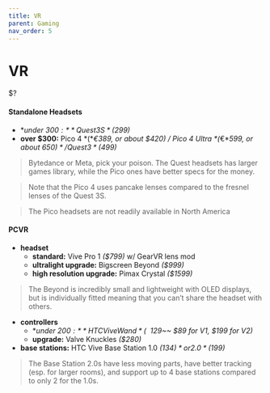 ```yaml
---
title: VR
parent: Gaming
nav_order: 5
---
```

# VR

$?

#### Standalone Headsets

- **under $300:** Quest 3S *($299)*
- **over $300:** Pico 4 *(**€**389, or about $420)* / Pico 4 Ultra *(**€**599, or about $650)* / Quest 3 *($499)*

> Bytedance or Meta, pick your poison. The Quest headsets has larger games library, while the Pico ones have better specs for the money. 

> Note that the Pico 4 uses pancake lenses compared to the fresnel lenses of the Quest 3S. 

> The Pico headsets are not readily available in North America

#### PCVR

- **headset** 
	- **standard:** Vive Pro 1 *($799)* w/ GearVR lens mod
	- **ultralight upgrade:** Bigscreen Beyond *($999)*
	- **high resolution upgrade:** Pimax Crystal *($1599)*

> The Beyond is incredibly small and lightweight with OLED displays, but is individually fitted meaning that you can’t share the headset with others.

- **controllers** 
	- **under $200:** HTC Vive Wand *(~~$129~~ $89 for V1, $199 for V2)*
	- **upgrade:** Valve Knuckles *($280)*
- **base stations:** HTC Vive Base Station 1.0 *($134)* or 2.0 *($199)*

> The Base Station 2.0s have less moving parts, have better tracking (esp. for larger rooms), and support up to 4 base stations compared to only 2 for the 1.0s. 